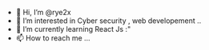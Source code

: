 - 👋 Hi, I’m @rye2x
- 👀 I’m interested in Cyber security , web developement ..
- 🌱 I’m currently learning React Js :"
- 📫 How to reach me ...

<!---
rye2x/rye2x is a ✨ special ✨ repository because its `README.md` (this file) appears on your GitHub profile.
You can click the Preview link to take a look at your changes.
--->
